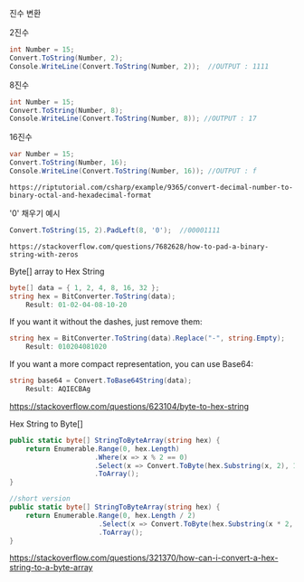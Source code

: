 
진수 변환 

2진수
~~~cs
int Number = 15; 
Convert.ToString(Number, 2); 
Console.WriteLine(Convert.ToString(Number, 2));  //OUTPUT : 1111 
~~~

8진수
~~~cs   
int Number = 15;
Convert.ToString(Number, 8);
Console.WriteLine(Convert.ToString(Number, 8)); //OUTPUT : 17
~~~
  
16진수
~~~cs
var Number = 15;
Convert.ToString(Number, 16);
Console.WriteLine(Convert.ToString(Number, 16)); //OUTPUT : f
~~~
    https://riptutorial.com/csharp/example/9365/convert-decimal-number-to-binary-octal-and-hexadecimal-format


'0' 채우기 예시
~~~cs
Convert.ToString(15, 2).PadLeft(8, '0');  //00001111
~~~
    https://stackoverflow.com/questions/7682628/how-to-pad-a-binary-string-with-zeros

Byte[] array to Hex String
~~~cs
byte[] data = { 1, 2, 4, 8, 16, 32 };
string hex = BitConverter.ToString(data);
    Result: 01-02-04-08-10-20  
~~~
If you want it without the dashes, just remove them:
~~~cs
string hex = BitConverter.ToString(data).Replace("-", string.Empty);
    Result: 010204081020 
~~~
If you want a more compact representation, you can use Base64:
~~~cs
string base64 = Convert.ToBase64String(data);
    Result: AQIECBAg 
~~~
https://stackoverflow.com/questions/623104/byte-to-hex-string   

Hex String to Byte[]
~~~cs
public static byte[] StringToByteArray(string hex) {
    return Enumerable.Range(0, hex.Length)
                     .Where(x => x % 2 == 0)
                     .Select(x => Convert.ToByte(hex.Substring(x, 2), 16))
                     .ToArray();
}

//short version
public static byte[] StringToByteArray(string hex) {
	return Enumerable.Range(0, hex.Length / 2)
                      .Select(x => Convert.ToByte(hex.Substring(x * 2, 2), 16))
                      .ToArray();
}
~~~
https://stackoverflow.com/questions/321370/how-can-i-convert-a-hex-string-to-a-byte-array
